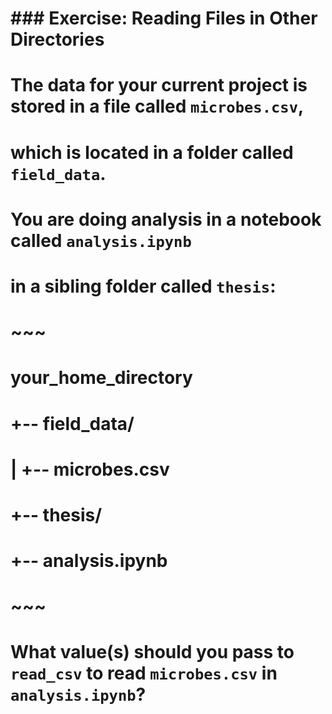 # ### Exercise: Reading Files in Other Directories
#
# The data for your current project is stored in a file called `microbes.csv`,
# which is located in a folder called `field_data`.
# You are doing analysis in a notebook called `analysis.ipynb`
# in a sibling folder called `thesis`:
#
# ~~~
# your_home_directory
# +-- field_data/
# |   +-- microbes.csv
# +-- thesis/
#     +-- analysis.ipynb
# ~~~
# What value(s) should you pass to `read_csv` to read `microbes.csv` in `analysis.ipynb`?

